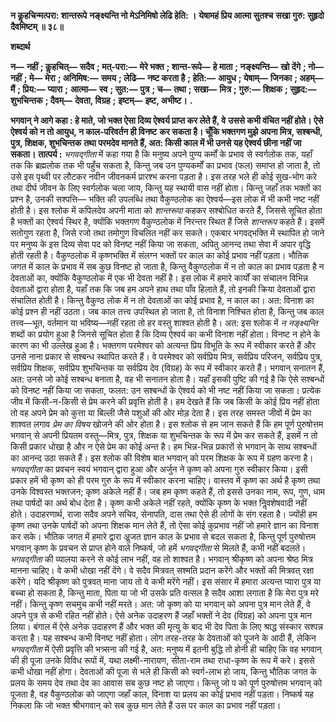 **न कॢहचिन्मत्परा: शान्तरूपे** **नङ्क्ष्यन्ति नो मेऽनिमिषो लेढि हेति: ।** **येषामहं प्रिय आत्मा सुतश्च** **सखा गुरु: सुहृदो दैवमिष्टम् ॥ ३८॥** 

**शब्दार्थ** 

**न—** **नहीं** **; कॢहचित्—** **सदैव** **; मत्-परा:—** **मेरे भक्त** **; शान्त-रूपे—** **हे माता** **; नङ्क्ष्यन्ति—** **खो देंगे** **; नो—** **नहीं** **; मे—** **मेरा** **; अनिमिष:—** **समय** **; लेढि—** **नष्ट करता है** **; हेति:—** **आयुध** **; येषाम्—** **जिनका** **; अहम्—** **मैं** **; प्रिय:—** **प्यारा** **;** **आत्मा—** **स्व** **; सुत:—** **पुत्र** **; च—** **तथा** **; सखा—** **मित्र** **; गुरु:—** **शिक्षक** **; सुहृद:—** **शुभचिन्तक** **; दैवम्—** **देवता, विग्रह** **;** **इष्टम्—** **इष्ट, अभीष्ट।** **.** 

**भगवान् ने आगे कहा : हे माते, जो भक्त ऐसा दिव्य ऐश्वर्य प्राप्त कर लेते हैं, वे** **उससे कभी वंचित नहीं होते। ऐसे ऐश्वर्य को न तो आयुध, न काल-परिवर्तन ही विनष्ट** **कर सकता है। चूँकि भक्तगण मुझे अपना मित्र, सश्बन्धी, पुत्र, शिक्षक, शुभचिन्तक** **तथा परमदेव मानते हैं, अत: किसी काल में भी उनसे यह ऐश्वर्य छीना नहीं जा सकता।** **तात्पर्य :** *भगवद्गीता* में कहा गया है कि मनुष्य अपने पुण्य कर्मों के प्रभाव से स्वर्गलोक तक, यहाँ तक कि ब्रह्मलोक तक भी पहुँच सकता है, किन्तु जब उन पुण्यकर्मों का प्रभाव (फल) समाप्त हो जाता है, तो उसे इस पृथ्वी पर लौटकर नवीन जीवनकर्म प्रारश्भ करना पड़ता है। इस तरह भले ही कोई सुख-भोग करे तथा दीर्घ जीवन के लिए स्वर्गलोक चला जाय, किन्तु यह स्थायी वास नहीं होता। किन्तु जहाँ तक भक्तों का प्रश्न है, उनकी सश्पत्ति— भक्ति की उपलब्धि तथा वैकुण्ठलोक का ऐश्वर्य—इस लोक में भी कभी नष्ट नहीं होती है। इस श्लोक में कपिलदेव अपनी माता को *शान्तरूपा* कहकर सश्बोधित करते हैं, जिससे सूचित होता है भक्तों का ऐश्वर्य स्थिर है, क्योंकि भक्तगण वैकुण्ठलोक में निरन्तर स्थित हैं जिसे *शान्तरूप* कहते हैं। इसमें सतोगुण रहता है, जिसे रजो तथा तमोगुण विचलित नहीं कर सकते। एकबार भगवद्भक्ति में स्थापित हो जाने पर मनुष्य के इस दिव्य सेवा पद को विनष्ट नहीं किया जा सकता, अपितु आनन्द तथा सेवा में अपार वृद्धि होती रहती है। वैकुण्ठलोक में कृष्णभक्ति में संलग्न भक्तों पर काल का कोई प्रभाव नहीं पड़ता। भौतिक जगत में काल के प्रभाव में सब कुछ विनष्ट हो जाता है, किन्तु वैकुण्ठलोक में न तो काल का प्रभाव पड़ता है न देवताओं का, क्योंकि वैकुण्ठलोक में एक भी देवता नहीं है। इस लोक में हमारे कार्यों का संचालन विभिन्न देवताओं द्वारा होता है, यहाँ तक कि जब हम अपने हाथ तथा पाँव हिलाते हैं, तो इनकी क्रिया देवताओं द्वारा संचालित होती है। किन्तु वैकुण्ठ लोक में न तो देवताओं का कोई प्रभाव है, न काल का। अत: विनाश का कोई प्रश्न ही नहीं उठता। जब काल तत्त्व उपस्थित हो जाता है, तो विनाश निश्चित होता है, किन्तु जब काल तत्त्व—भूत, वर्तमान या भविष्य—नहीं रहता तो हर वस्तु शाश्वत होती है। अत: इस श्लोक में *न नङ्क्ष्यन्ति* शब्दों का प्रयोग हुआ है जिनसे सूचित होता है कि दिव्य ऐश्वर्य का कभी विनाश नहीं होता। विनष्ट न होने के कारण का भी उल्लेख हुआ है। भक्तगण परमेश्वर को अत्यन्त प्रिय विभूति के रूप में स्वीकार करते हैं और उनसे नाना प्रकार से सश्बन्ध स्थापित करते हैं। वे परमेश्वर को सर्वप्रिय मित्र, सर्वप्रिय परिजन, सर्वप्रिय पुत्र, सर्वप्रिय शिक्षक, सर्वप्रिय शुभचिन्तक या सर्वप्रिय देव (विग्रह) के रूप में स्वीकार करते हैं। भगवान् सनातन हैं, अत: उनसे जो कोई सश्बन्ध बनाता है, वह भी सनातन होता है। यहाँ इसकी पुष्टि की गई है कि ऐसे सश्बन्धों को विनष्ट नहीं किया जा सकता, फलत: उन सश्बन्धों के ऐश्वर्य को भी नष्ट नहीं किया जा सकता। प्रत्येक जीव में किसी-न-किसी से प्रेम करने की प्रवृत्ति होती है। हम देखते हैं कि जब किसी के कोई प्रिय नहीं होता तो वह अपने प्रेम को कुत्ता या बिल्ली जैसे पशुओं की ओर मोड़ देता है। इस तरह समस्त जीवों में प्रेम का शाश्वत लगाव *प्रेम का विषय* खोजने की ओर होता है। इस श्लोक से हम जान सकते हैं कि हम पूर्ण पुरुषोत्तम भगवान् से अपनी प्रियतम वस्तु—मित्र, पुत्र, शिक्षक या शुभचिन्तक के रूप में प्रेम कर सकते हैं, इसमें न तो किसी प्रकार धोखा है और न ऐसे प्रेम का कोई अन्त है। हम भिन्न-भिन्न प्रकारों से भगवान् के साथ सश्बन्धों का आनन्द उठा सकते हैं। इस श्लोक की विशेष बात भगवान् को परम शिक्षक के रूप में ग्रहण करना है। *भगवद्गीता* का प्रवचन स्वयं भगवान् द्वारा हुआ और अर्जुन ने कृष्ण को अपना गुरु स्वीकार किया। इसी प्रकार हमें भी कृष्ण को ही परम गुरु के रूप में स्वीकार करना चाहिए। वास्तव में कृष्ण का अर्थ है कृष्ण तथा उनके विश्वस्त भक्तजन; कृष्ण अकेले नहीं हैं। जब हम कृष्ण कहते हैं, तो इससे उनका नाम, रूप, गुण, धाम तथा पार्षदों का अर्थ बोध देता है। कृष्ण कभी अकेले नहीं रहते, क्योंकि कृष्ण के भक्त निॢवशेषवादी नहीं होते। उदाहरणार्थ, राजा सदैव अपने सचिव, सेनापति, दास तथा ऐसे ही लोगों के संग रहता है। ज्योंही हम कृष्ण तथा उनके पार्षदों को अपना शिक्षक मान लेते हैं, तो ऐसा कोई कुप्रभाव नहीं जो हमारे ज्ञान का विनाश कर सके। भौतिक जगत में हमारे द्वारा अॢजत ज्ञान काल के प्रभाव से बदल सकता है, किन्तु पूर्ण पुरुषोत्तम भगवान् कृष्ण के प्रवचन से प्राप्त होने वाले निष्कर्ष, जो हमें *भगवद्गीता* से मिलते हैं, कभी नहीं बदलते। *भगवद्गीता* की व्यालया करने से कोई लाभ नहीं, वह तो शाश्वत है। भगवान् श्रीकृष्ण को अपना श्रेष्ठ मित्र मानना चाहिए। वे कभी धोखा नहीं देंगे। वे सदैव मित्रवत् सश्मति प्रदान करेंगे और भक्तों की मित्रवत् रक्षा करेंगे। यदि श्रीकृष्ण को पुत्रवत् माना जाय तो वे कभी मरेंगे नहीं। इस संसार में हमारा अत्यन्त प्यारा पुत्र या बच्चा हो सकता है, किन्तु माता, पिता या जो भी उसके प्रति वत्सल है सदैव आशा लगाता है कि मेरा पुत्र मरे नहीं। किन्तु कृष्ण सचमुच कभी नहीं मरते। अत: जो कृष्ण को या भगवान् को अपना पुत्र मान लेते हैं, वे अपने पुत्र से कभी रहित नहीं होते। ऐसे अनेक उदाहरण हैं जहाँ भक्तों ने देव (विग्रह) को अपना पुत्र मान लिया। बंगाल में ऐसे अनेक उदाहरण हैं और भक्त की मृत्यु के बाद भी देव पिता के लिए श्राद्ध संस्कार सश्पन्न करता है। यह सश्बन्ध कभी विनष्ट नहीं होता। लोग तरह-तरह के देवताओं को पूजने के आदी हैं, लेकिन *भगवद्गीता* में ऐसी प्रवृत्ति की भत्र्सना की गई है, अत: मनुष्य में इतनी बुद्धि तो होनी ही चाहिए कि वह भगवान् की ही पूजा उनके विविध रूपों में, यथा लक्ष्मी-नारायण, सीता-राम तथा राधा-कृष्ण के रूप में करे। इससे कभी धोखा नहीं होगा। देवताओं की पूजा से भले ही किसी को स्वर्ग-लाभ हो जाय, किन्तु भौतिक जगत के प्रलय के समय देव तथा देव का आवास सब कुछ नष्ट हो जाएगा। किन्तु जो प को पूर्ण पुरुषोत्तम भगवान् को पूजता है, वह वैकुण्ठलोक को जाएगा जहाँ काल, विनाश या प्रलय का कोई प्रभाव नहीं पड़ता। निष्कर्ष यह निकला कि जो भक्त श्रीभगवान् को सब कुछ मान लेते हैं उस पर काल का प्रभाव नहीं पड़ता।  